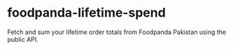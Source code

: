 # foodpanda-lifetime-spend
Fetch and sum your lifetime order totals from Foodpanda Pakistan using the public API.
